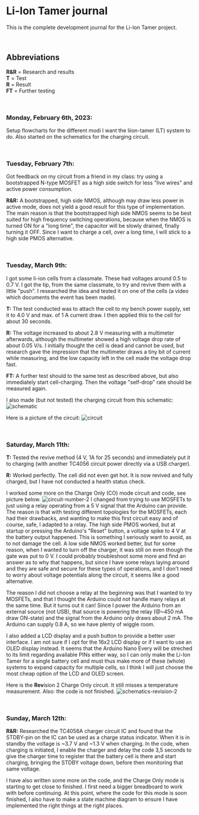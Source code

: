 # Li-Ion Tamer journal


This is the complete development journal for the Li-Ion Tamer project.


<br>


## Abbreviations
**R&R** = Research and results <br>
**T** = Test <br>
**R** = Result <br>
**FT** = Further testing


<br>


### Monday, February 6th, 2023:
Setup flowcharts for the different modi I want the liion-tamer (LT) system to do. Also started on the schematics for the charging circuit.  


<br>


### Tuesday, February 7th:
Got feedback on my circuit from a friend in my class: try using a bootstrapped N-type MOSFET as a high side switch for less "live wires" and active power consumption. 

**R&R:** A bootstrapped, high side NMOS, although may draw less power in active mode, does not yield a good result for this type of implementation. The main reason is that the bootstrapped high side NMOS seems to be best suited for high frequency switching operations, because when the NMOS is turned ON for a "long time", the capacitor will be slowly drained, finally turning it OFF. Since I want to charge a cell, over a long time, I will stick to a high side PMOS alternative.


<br>


### Tuesday, March 9th:
I got some li-ion cells from a classmate. These had voltages around 0.5 to 0.7 V. I got the tip, from the same classmate, to try and revive them with a little "push". I researched the idea and tested it on one of the cells (a video which documents the event has been made). 

**T:** The test conducted was to attach the cell to my bench power supply, set it to 4.0 V and max. of 1 A current draw. I then applied this to the cell for about 30 seconds. 

**R:** The voltage increased to about 2.8 V measuring with a multimeter afterwards, although the multimeter showed a high voltage drop rate of about 0.05 V/s. I initially thought the cell is dead and cannot be used, but research gave the impression that the multimeter draws a tiny bit of current while measuring, and the low capacity left in the cell made the voltage drop fast. 

**FT:** A further test should to the same test as described above, but also immediately start cell-charging. Then the voltage "self-drop" rate should be measured again. 

I also made (but not tested) the charging circuit from this schematic:
![schematic](https://user-images.githubusercontent.com/18615800/224134239-04de22d5-ca76-45ea-b223-604aa53ab282.jpeg)

Here is a picture of the circuit:
![circuit](https://user-images.githubusercontent.com/18615800/224134266-80909a26-9520-4cc2-a958-81eabdf17536.JPG)


<br>


### Saturday, March 11th:
**T:** Tested the revive method (4 V, 1A for 25 seconds) and immediately put it to charging (with another TC4056 circuit power directly via a USB charger). 

**R:** Worked perfectly. The cell did not even get hot. It is now revived and fully charged, but I have not conducted a health status check.

I worked some more on the Charge Only (CO) mode circuit and code, see picture below. 
![circuit-number-2](https://user-images.githubusercontent.com/18615800/224506289-9aa0dd79-43e8-4239-9168-c21d3db705b9.JPG)
I changed from trying to use MOSFETs to just using a relay operating from a 5 V signal that the Arduino can provide. The reason is that with testing different topologies for the MOSFETs, each had their drawbacks, and wanting to make this first circuit easy and of course, safe, I adapted to a relay. The high side PMOS worked, but at startup or pressing the Arduino's "Reset" button, a voltage spike to 4 V at the battery output happened. This is something I seriously want to avoid, as to not damage the cell. A low side NMOS worked better, but for some reason, when I wanted to turn off the charger, it was still on even though the gate was put to 0 V. I could probably troubleshoot some more and find an answer as to why that happens, but since I have some relays laying around and they are safe and secure for these types of operations, and I don't need to worry about voltage potentials along the circuit, it seems like a good alternative.

The reason I did not choose a relay at the beginning was that I wanted to try MOSFETs, and that I thought the Arduino could not handle many relays at the same time. But it turns out it can! Since I power the Arduino from an external source (not USB), that source is powering the relay (@~450 mA draw ON-state) and the signal from the Arduino only draws about 2 mA. The Arduino can supply 0.8 A, so we have plenty of wiggle room. 

I also added a LCD display and a push button to provide a better user interface. I am not sure if I opt for the 16x2 LCD display or if I want to use an OLED display instead. It seems that the Arduino Nano Every will be streched to its limit regarding available PINs either way, so I can only make the Li-Ion Tamer for a single battery cell and must thus make more of these (whole) systems to expand capacity for multiple cells, so I think I will just choose the most cheap option of the LCD and OLED screen. 

Here is the **Rev**ision 2 Charge Only circuit. It still misses a temperature measurement. Also: the code is not finished.
![schematics-revision-2](https://user-images.githubusercontent.com/18615800/224507117-a109136d-9b57-4c46-a87c-3d0138cd19f8.jpeg)


<br>


### Sunday, March 12th:
**R&R:** Researched the TC4056A charger circuit IC and found that the STDBY-pin on the IC can be used as a charge status indicator. When it is in standby the voltage is ~3.7 V and ~1.3 V when charging. In the code, when charging is initiated, I enable the charger and delay the code 3,5 seconds to give the charger time to register that the battery cell is there and start charging, bringing the STDBY voltage down, before then monitoring that same voltage.

I have also written some more on the code, and the Charge Only mode is starting to get close to finished. I first need a bigger breadboard to work with before continuing. At this point, where the code for this mode is soon finished, I also have to make a state machine diagram to ensure I have implemented the right things at the right places.
